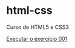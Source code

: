 # html-css
 Curso de HTML5 e CSS3

<a href="https://benio075.github.io/html-css/exercicios/ex001/index.html">Executar o exercício 001</a>